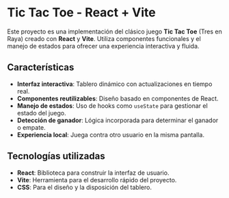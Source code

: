 # Tic Tac Toe - React + Vite

Este proyecto es una implementación del clásico juego **Tic Tac Toe** (Tres en Raya) creado con **React** y **Vite**. Utiliza componentes funcionales y el manejo de estados para ofrecer una experiencia interactiva y fluida.

## Características

- **Interfaz interactiva**: Tablero dinámico con actualizaciones en tiempo real.
- **Componentes reutilizables**: Diseño basado en componentes de React.
- **Manejo de estados**: Uso de hooks como `useState` para gestionar el estado del juego.
- **Detección de ganador**: Lógica incorporada para determinar el ganador o empate.
- **Experiencia local**: Juega contra otro usuario en la misma pantalla.

## Tecnologías utilizadas

- **React**: Biblioteca para construir la interfaz de usuario.
- **Vite**: Herramienta para el desarrollo rápido del proyecto.
- **CSS**: Para el diseño y la disposición del tablero.